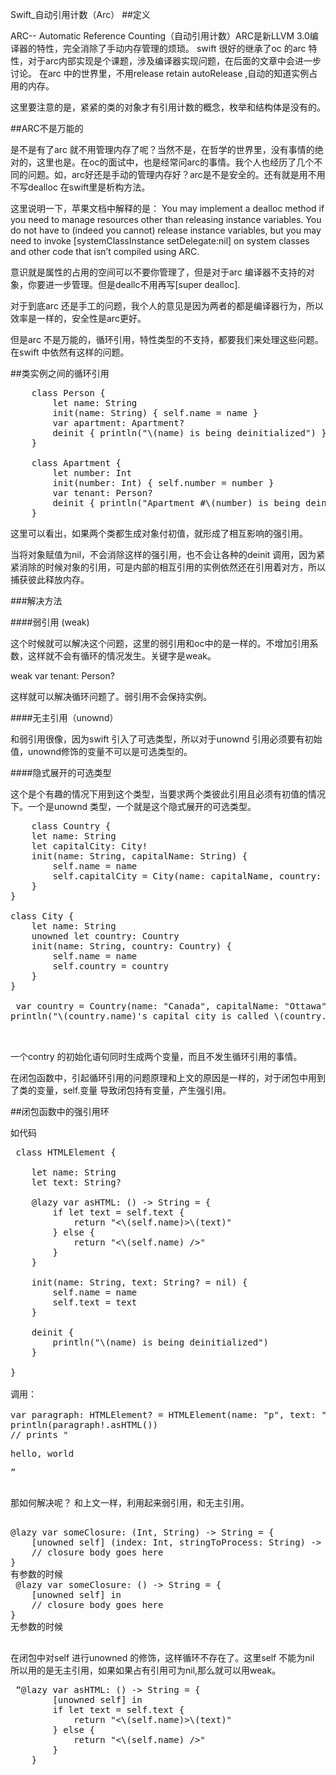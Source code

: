 Swift_自动引用计数（Arc）
##定义

ARC-- Automatic Reference Counting（自动引用计数）ARC是新LLVM 3.0编译器的特性，完全消除了手动内存管理的烦琐。
swift 很好的继承了oc 的arc 特性，对于arc内部实现是个课题，涉及编译器实现问题，在后面的文章中会进一步讨论。
在arc 中的世界里，不用release retain autoRelease ,自动的知道实例占用的内存。

这里要注意的是，紧紧的类的对象才有引用计数的概念，枚举和结构体是没有的。

##ARC不是万能的

是不是有了arc 就不用管理内存了呢？当然不是，在哲学的世界里，没有事情的绝对的，这里也是。在oc的面试中，也是经常问arc的事情。我个人也经历了几个不同的问题。如，arc好还是手动的管理内存好？arc是不是安全的。还有就是用不用不写dealloc 在swift里是析构方法。

这里说明一下，苹果文档中解释的是：
You may implement a dealloc method if you need to manage resources other than releasing instance variables. You do not have to (indeed you cannot) release instance variables, but you may need to invoke [systemClassInstance setDelegate:nil] on system classes and other code that isn’t compiled using ARC.

意识就是属性的占用的空间可以不要你管理了，但是对于arc 编译器不支持的对象，你要进一步管理。但是deallc不用再写[super dealloc].

对于到底arc 还是手工的问题，我个人的意见是因为两者的都是编译器行为，所以效率是一样的，安全性是arc更好。

但是arc 不是万能的，循环引用，特性类型的不支持，都要我们来处理这些问题。在swift 中依然有这样的问题。

##类实例之间的循环引用

<pre lang=swift>
	class Person {
	    let name: String
	    init(name: String) { self.name = name }
	    var apartment: Apartment?
	    deinit { println("\(name) is being deinitialized") }
	}
	 
	class Apartment {
	    let number: Int
	    init(number: Int) { self.number = number }
	    var tenant: Person?
	    deinit { println("Apartment #\(number) is being deinitialized") }
	}
</pre>

这里可以看出，如果两个类都生成对象付初值，就形成了相互影响的强引用。

当将对象赋值为nil，不会消除这样的强引用，也不会让各种的deinit 调用，因为紧紧消除的时候对象的引用，可是内部的相互引用的实例依然还在引用着对方，所以捕获彼此释放内存。

###解决方法

####弱引用 (weak)

这个时候就可以解决这个问题，这里的弱引用和oc中的是一样的。不增加引用系数，这样就不会有循环的情况发生。关键字是weak。

weak var tenant: Person?

这样就可以解决循环问题了。弱引用不会保持实例。

####无主引用（unownd） 

和弱引用很像，因为swift 引入了可选类型，所以对于unownd 引用必须要有初始值，unownd修饰的变量不可以是可选类型的。

####隐式展开的可选类型

这个是个有趣的情况下用到这个类型，当要求两个类彼此引用且必须有初值的情况下。一个是unownd 类型，一个就是这个隐式展开的可选类型。

<pre lang=swift>
	class Country {
    let name: String
    let capitalCity: City!
    init(name: String, capitalName: String) {
        self.name = name
        self.capitalCity = City(name: capitalName, country: self)
    }
}
 
class City {
    let name: String
    unowned let country: Country
    init(name: String, country: Country) {
        self.name = name
        self.country = country
    }
}
  
 var country = Country(name: "Canada", capitalName: "Ottawa")
println("\(country.name)'s capital city is called \(country.capitalCity.name)") 

 </pre>


 一个contry 的初始化语句同时生成两个变量，而且不发生循环引用的事情。


在闭包函数中，引起循环引用的问题原理和上文的原因是一样的，对于闭包中用到了类的变量，self.变量 导致闭包持有变量，产生强引用。

##闭包函数中的强引用环

如代码
<pre lang=swift>
 class HTMLElement {
    
    let name: String
    let text: String?
    
    @lazy var asHTML: () -> String = {
        if let text = self.text {
            return "<\(self.name)>\(text)</\(self.name)>"
        } else {
            return "<\(self.name) />"
        }
    }
    
    init(name: String, text: String? = nil) {
        self.name = name
        self.text = text
    }
    
    deinit {
        println("\(name) is being deinitialized")
    }
    
} 

调用：
 
var paragraph: HTMLElement? = HTMLElement(name: "p", text: "hello, world")
println(paragraph!.asHTML())
// prints "<p>hello, world</p>”
 </pre>
 
那如何解决呢？ 和上文一样，利用起来弱引用，和无主引用。
<pre lang=swift>

@lazy var someClosure: (Int, String) -> String = {
    [unowned self] (index: Int, stringToProcess: String) -> String in
    // closure body goes here
} 
有参数的时候
 @lazy var someClosure: () -> String = {
    [unowned self] in
    // closure body goes here
} 
无参数的时候
 </pre>
 
 在闭包中对self 进行unowned 的修饰，这样循环不存在了。这里self 不能为nil 所以用的是无主引用，如果如果占有引用可为nil,那么就可以用weak。

 <pre lang=swift>
 “@lazy var asHTML: () -> String = {
        [unowned self] in
        if let text = self.text {
            return "<\(self.name)>\(text)</\(self.name)>"
        } else {
            return "<\(self.name) />"
        }
    } 
</pre>
 



